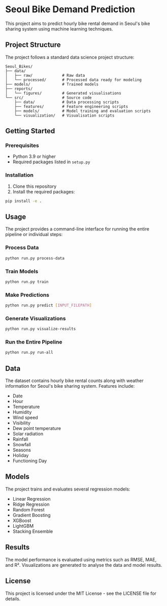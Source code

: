 # Seoul Bike Demand Prediction

This project aims to predict hourly bike rental demand in Seoul's bike sharing system using machine learning techniques.

## Project Structure

The project follows a standard data science project structure:

```
Seoul_Bikes/
├── data/
│   ├── raw/             # Raw data
│   └── processed/       # Processed data ready for modeling
├── models/              # Trained models
├── reports/
│   └── figures/         # Generated visualisations
└── src/                 # Source code
    ├── data/            # Data processing scripts
    ├── features/        # Feature engineering scripts
    ├── models/          # Model training and evaluation scripts
    └── visualization/   # Visualisation scripts
```

## Getting Started

### Prerequisites

- Python 3.9 or higher
- Required packages listed in `setup.py`

### Installation

1. Clone this repository
2. Install the required packages:

```bash
pip install -e .
```

## Usage

The project provides a command-line interface for running the entire pipeline or individual steps:

### Process Data

```bash
python run.py process-data
```

### Train Models

```bash
python run.py train
```

### Make Predictions

```bash
python run.py predict [INPUT_FILEPATH]
```

### Generate Visualizations

```bash
python run.py visualize-results
```

### Run the Entire Pipeline

```bash
python run.py run-all
```

## Data

The dataset contains hourly bike rental counts along with weather information for Seoul's bike sharing system. Features include:

- Date
- Hour
- Temperature
- Humidity
- Wind speed
- Visibility
- Dew point temperature
- Solar radiation
- Rainfall
- Snowfall
- Seasons
- Holiday
- Functioning Day

## Models

The project trains and evaluates several regression models:

- Linear Regression
- Ridge Regression
- Random Forest
- Gradient Boosting
- XGBoost
- LightGBM
- Stacking Ensemble

## Results

The model performance is evaluated using metrics such as RMSE, MAE, and R². Visualizations are generated to analyse the data and model results.

## License

This project is licensed under the MIT License - see the LICENSE file for details.
